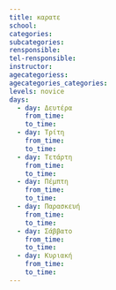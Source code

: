 ```yaml
---
title: καρατε
school:
categories:
subcategories:
rensponsible:
tel-rensponsible:
instructor:
agecategoriess:
agecategories_categories:
levels: novice
days:
  - day: Δευτέρα
    from_time:
    to_time:
  - day: Τρίτη
    from_time:
    to_time:
  - day: Τετάρτη
    from_time:
    to_time:
  - day: Πέμπτη
    from_time:
    to_time:
  - day: Παρασκευή
    from_time:
    to_time:
  - day: Σάββατο
    from_time:
    to_time:
  - day: Κυριακή
    from_time:
    to_time:
---
```

